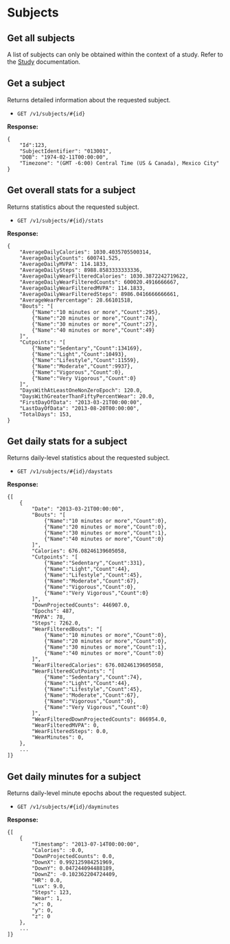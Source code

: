 Subjects
===

Get all subjects
---

A list of subjects can only be obtained within the context of a study. Refer to the [Study](studies.md#get-all-subjects-within-a-study) documentation.

Get a subject
---
Returns detailed information about the requested subject.

* `GET /v1/subjects/#{id}`

**Response:**

    {
        "Id":123,
        "SubjectIdentifier": "013001",
        "DOB": "1974-02-11T00:00:00",
        "Timezone": "(GMT -6:00) Central Time (US & Canada), Mexico City"
    }

Get overall stats for a subject
---
Returns statistics about the requested subject.

* `GET /v1/subjects/#{id}/stats`

**Response:**

    {
        "AverageDailyCalories": 1030.4035705500314,
        "AverageDailyCounts": 600741.525,
        "AverageDailyMVPA": 114.1833,
        "AverageDailySteps": 8988.8583333333336,
        "AverageDailyWearFilteredCalories": 1030.3872242719622,
        "AverageDailyWearFilteredCounts": 600020.4916666667,
        "AverageDailyWearFilteredMVPA": 114.1833,
        "AverageDailyWearFilteredSteps": 8986.0416666666661,
        "AverageWearPercentage": 28.66101518,
        "Bouts": "[
            {"Name":"10 minutes or more","Count":295},
            {"Name":"20 minutes or more","Count":74},
            {"Name":"30 minutes or more","Count":27},
            {"Name":"40 minutes or more","Count":49}
        ]",
        "Cutpoints": "[
            {"Name":"Sedentary","Count":134169},
            {"Name":"Light","Count":10493},
            {"Name":"Lifestyle","Count":11559},
            {"Name":"Moderate","Count":9937},
            {"Name":"Vigorous","Count":0},
            {"Name":"Very Vigorous","Count":0}
        ]",
        "DaysWithAtLeastOneNonZeroEpoch": 120.0,
        "DaysWithGreaterThanFiftyPercentWear": 20.0,
        "FirstDayOfData": "2013-03-21T00:00:00",
        "LastDayOfData": "2013-08-20T00:00:00",
        "TotalDays": 153,
    }

Get daily stats for a subject
---
Returns daily-level statistics about the requested subject.

* `GET /v1/subjects/#{id}/daystats`

**Response:**

    {[
        {
            "Date": "2013-03-21T00:00:00",
            "Bouts": "[
                {"Name":"10 minutes or more","Count":0},
                {"Name":"20 minutes or more","Count":0},
                {"Name":"30 minutes or more","Count":1},
                {"Name":"40 minutes or more","Count":0}
            ]",
            "Calories": 676.08246139605058,
            "Cutpoints": "[
                {"Name":"Sedentary","Count":331},
                {"Name":"Light","Count":44},
                {"Name":"Lifestyle","Count":45},
                {"Name":"Moderate","Count":67},
                {"Name":"Vigorous","Count":0},
                {"Name":"Very Vigorous","Count":0}
            ]",
            "DownProjectedCounts": 446907.0,
            "Epochs": 487,
            "MVPA": 78,
            "Steps": 7262.0,
            "WearFilteredBouts": "[
                {"Name":"10 minutes or more","Count":0},
                {"Name":"20 minutes or more","Count":0},
                {"Name":"30 minutes or more","Count":1},
                {"Name":"40 minutes or more","Count":0}
            ]",
            "WearFilteredCalories": 676.08246139605058,
            "WearFilteredCutPoints": "[
                {"Name":"Sedentary","Count":74},
                {"Name":"Light","Count":44},
                {"Name":"Lifestyle","Count":45},
                {"Name":"Moderate","Count":67},
                {"Name":"Vigorous","Count":0},
                {"Name":"Very Vigorous","Count":0}
            ]",
            "WearFilteredDownProjectedCounts": 866954.0,
            "WearFilteredMVPA": 0,
            "WearFilteredSteps": 0.0,
            "WearMinutes": 0,
        },
        ...
    ]}

Get daily minutes for a subject
---
Returns daily-level minute epochs about the requested subject.

* `GET /v1/subjects/#{id}/dayminutes`

**Response:**

    {[
        {
            "Timestamp": "2013-07-14T00:00:00",
            "Calories": :0.0,
            "DownProjectedCounts": 0.0,
            "DownX": 0.992125984251969,
            "DownY": 0.047244094488189,
            "DownZ": -0.102362204724409,
            "HR": 0.0,
            "Lux": 9.0,
            "Steps": 123,
            "Wear": 1,
            "x": 0,
            "y": 0,
            "z": 0
        },
        ...
    ]}